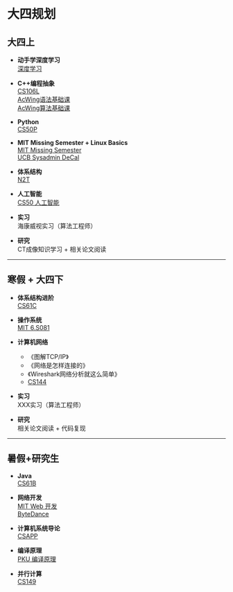 # 大四规划

## 大四上

- **动手学深度学习**  
  [深度学习](https://zh.d2l.ai)

- **C++编程抽象**  
  [CS106L](https://csdiy.wiki/编程入门/cpp/CS106L/)  
  [AcWing语法基础课](https://www.acwing.com/activity/content/21/)  
  [AcWing算法基础课](https://www.acwing.com/activity/content/11/)

- **Python**  
  [CS50P](https://csdiy.wiki/编程入门/Python/CS50P/)

- **MIT Missing Semester + Linux Basics**  
  [MIT Missing Semester](https://csdiy.wiki/编程入门/MIT-Missing-Semester/)  
  [UCB Sysadmin DeCal ](https://csdiy.wiki/编程入门/DeCal/)

- **体系结构**  
  [N2T](https://csdiy.wiki/体系结构/N2T/)

- **人工智能**  
  [CS50 人工智能](https://csdiy.wiki/人工智能/CS50/)

- **实习**  
  海康威视实习（算法工程师）

- **研究**  
  CT成像知识学习 + 相关论文阅读

---

## 寒假 + 大四下

- **体系结构进阶**  
  [CS61C](https://csdiy.wiki/体系结构/CS61C/)

- **操作系统**  
  [MIT 6.S081](https://csdiy.wiki/操作系统/MIT6.S081/)

- **计算机网络**  
  - 《图解TCP/IP》
  - 《网络是怎样连接的》
  - 《Wireshark网络分析就这么简单》
  -  [CS144](https://csdiy.wiki/计算机网络/CS144/)

- **实习**  
  XXX实习（算法工程师）

- **研究**  
  相关论文阅读 + 代码复现

---

## 暑假+研究生

- **Java**  
  [CS61B](https://csdiy.wiki/数据结构与算法/CS61B/)

- **网络开发**  
  [MIT Web 开发](https://csdiy.wiki/Web开发/mitweb/)  
  [ByteDance](https://juejin.cn/course/bytetech)

- **计算机系统导论**  
  [CSAPP](https://csdiy.wiki/计算机系统基础/CSAPP/)

- **编译原理**  
  [PKU 编译原理](https://csdiy.wiki/编译原理/PKU-Compilers/)

- **并行计算**  
  [CS149](https://csdiy.wiki/并行与分布式系统/CS149/)
